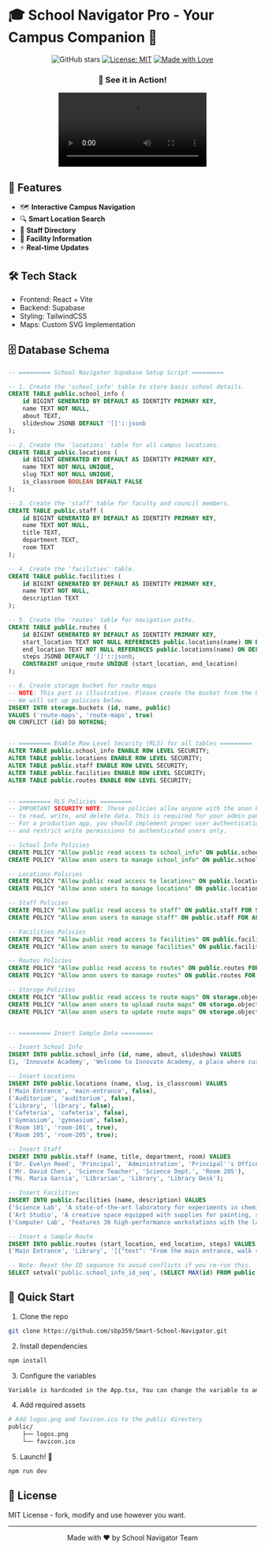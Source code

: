 # 🎓 School Navigator Pro - Your Campus Companion 🚀

<div align="center">

![GitHub stars](https://img.shields.io/github/stars/SBP359/Smart-School-Navigator?style=social)
[![License: MIT](https://img.shields.io/badge/License-MIT-yellow.svg)](https://opensource.org/licenses/MIT)
[![Made with Love](https://img.shields.io/badge/Made%20with-❤️-red.svg)](https://github.com/SBP359)

### 🎥 See it in Action!

<video src="https://github.com/SBP359/SBP359/blob/a2a048bc232f38619d4c36ff9c9f88cf4b16a918/assets/navapp/nav.mp4" controls style="max-width:730px;">
</video>

</div>

## 🌟 Features

- 🗺️ **Interactive Campus Navigation**
- 🔍 **Smart Location Search**
- 👥 **Staff Directory**
- 🏫 **Facility Information**
- ⚡ **Real-time Updates**

## 🛠️ Tech Stack

- Frontend: React + Vite
- Backend: Supabase
- Styling: TailwindCSS
- Maps: Custom SVG Implementation

## 🗄️ Database Schema

```sql
-- ========= School Navigator Supabase Setup Script =========

-- 1. Create the 'school_info' table to store basic school details.
CREATE TABLE public.school_info (
    id BIGINT GENERATED BY DEFAULT AS IDENTITY PRIMARY KEY,
    name TEXT NOT NULL,
    about TEXT,
    slideshow JSONB DEFAULT '[]'::jsonb
);

-- 2. Create the 'locations' table for all campus locations.
CREATE TABLE public.locations (
    id BIGINT GENERATED BY DEFAULT AS IDENTITY PRIMARY KEY,
    name TEXT NOT NULL UNIQUE,
    slug TEXT NOT NULL UNIQUE,
    is_classroom BOOLEAN DEFAULT FALSE
);

-- 3. Create the 'staff' table for faculty and council members.
CREATE TABLE public.staff (
    id BIGINT GENERATED BY DEFAULT AS IDENTITY PRIMARY KEY,
    name TEXT NOT NULL,
    title TEXT,
    department TEXT,
    room TEXT
);

-- 4. Create the 'facilities' table.
CREATE TABLE public.facilities (
    id BIGINT GENERATED BY DEFAULT AS IDENTITY PRIMARY KEY,
    name TEXT NOT NULL,
    description TEXT
);

-- 5. Create the 'routes' table for navigation paths.
CREATE TABLE public.routes (
    id BIGINT GENERATED BY DEFAULT AS IDENTITY PRIMARY KEY,
    start_location TEXT NOT NULL REFERENCES public.locations(name) ON DELETE CASCADE,
    end_location TEXT NOT NULL REFERENCES public.locations(name) ON DELETE CASCADE,
    steps JSONB DEFAULT '[]'::jsonb,
    CONSTRAINT unique_route UNIQUE (start_location, end_location)
);

-- 6. Create storage bucket for route maps
-- NOTE: This part is illustrative. Please create the bucket from the UI as described in Step 3.
-- We will set up policies below.
INSERT INTO storage.buckets (id, name, public)
VALUES ('route-maps', 'route-maps', true)
ON CONFLICT (id) DO NOTHING;


-- ========= Enable Row Level Security (RLS) for all tables =========
ALTER TABLE public.school_info ENABLE ROW LEVEL SECURITY;
ALTER TABLE public.locations ENABLE ROW LEVEL SECURITY;
ALTER TABLE public.staff ENABLE ROW LEVEL SECURITY;
ALTER TABLE public.facilities ENABLE ROW LEVEL SECURITY;
ALTER TABLE public.routes ENABLE ROW LEVEL SECURITY;


-- ========= RLS Policies =========
-- IMPORTANT SECURITY NOTE: These policies allow anyone with the anon key (your public-facing app)
-- to read, write, and delete data. This is required for your admin panel to work as currently built.
-- For a production app, you should implement proper user authentication (e.g., Supabase Auth)
-- and restrict write permissions to authenticated users only.

-- School Info Policies
CREATE POLICY "Allow public read access to school_info" ON public.school_info FOR SELECT USING (true);
CREATE POLICY "Allow anon users to manage school_info" ON public.school_info FOR ALL USING (true);

-- Locations Policies
CREATE POLICY "Allow public read access to locations" ON public.locations FOR SELECT USING (true);
CREATE POLICY "Allow anon users to manage locations" ON public.locations FOR ALL USING (true);

-- Staff Policies
CREATE POLICY "Allow public read access to staff" ON public.staff FOR SELECT USING (true);
CREATE POLICY "Allow anon users to manage staff" ON public.staff FOR ALL USING (true);

-- Facilities Policies
CREATE POLICY "Allow public read access to facilities" ON public.facilities FOR SELECT USING (true);
CREATE POLICY "Allow anon users to manage facilities" ON public.facilities FOR ALL USING (true);

-- Routes Policies
CREATE POLICY "Allow public read access to routes" ON public.routes FOR SELECT USING (true);
CREATE POLICY "Allow anon users to manage routes" ON public.routes FOR ALL USING (true);

-- Storage Policies
CREATE POLICY "Allow public read access to route maps" ON storage.objects FOR SELECT USING ( bucket_id = 'route-maps' );
CREATE POLICY "Allow anon users to upload route maps" ON storage.objects FOR INSERT WITH CHECK ( bucket_id = 'route-maps' );
CREATE POLICY "Allow anon users to update route maps" ON storage.objects FOR UPDATE USING ( bucket_id = 'route-maps' );


-- ========= Insert Sample Data =========

-- Insert School Info
INSERT INTO public.school_info (id, name, about, slideshow) VALUES
(1, 'Innovate Academy', 'Welcome to Innovate Academy, a place where curiosity meets creativity. Our mission is to foster a lifelong love of learning and to equip students with the skills they need to thrive in a changing world. Explore our campus and discover what makes us unique.', '[{"img": "https://picsum.photos/1200/800?random=1", "caption": "Our modern campus entrance."}, {"img": "https://picsum.photos/1200/800?random=2", "caption": "Students collaborating in the library."}]');

-- Insert Locations
INSERT INTO public.locations (name, slug, is_classroom) VALUES
('Main Entrance', 'main-entrance', false),
('Auditorium', 'auditorium', false),
('Library', 'library', false),
('Cafeteria', 'cafeteria', false),
('Gymnasium', 'gymnasium', false),
('Room 101', 'room-101', true),
('Room 205', 'room-205', true);

-- Insert Staff
INSERT INTO public.staff (name, title, department, room) VALUES
('Dr. Evelyn Reed', 'Principal', 'Administration', 'Principal''s Office'),
('Mr. David Chen', 'Science Teacher', 'Science Dept.', 'Room 205'),
('Ms. Maria Garcia', 'Librarian', 'Library', 'Library Desk');

-- Insert Facilities
INSERT INTO public.facilities (name, description) VALUES
('Science Lab', 'A state-of-the-art laboratory for experiments in chemistry, physics, and biology.'),
('Art Studio', 'A creative space equipped with supplies for painting, sculpture, and digital art.'),
('Computer Lab', 'Features 30 high-performance workstations with the latest software for programming and design.');

-- Insert a Sample Route
INSERT INTO public.routes (start_location, end_location, steps) VALUES
('Main Entrance', 'Library', '[{"text": "From the main entrance, walk straight down the central hallway.", "map": ""}, {"text": "You will pass the Auditorium on your left.", "map": ""}, {"text": "The Library will be the second door on your right.", "map": ""}]');

-- Note: Reset the ID sequence to avoid conflicts if you re-run this.
SELECT setval('public.school_info_id_seq', (SELECT MAX(id) FROM public.school_info));
```

## 🚀 Quick Start

1. Clone the repo
```bash
git clone https://github.com/sbp359/Smart-School-Navigator.git
```

2. Install dependencies
```bash
npm install
```

3. Configure the variables
```bash
Variable is hardcoded in the App.tsx, You can change the variable to an env type.
```

4. Add required assets
```bash
# Add logos.png and favicon.ico to the public directory
public/
    ├── logos.png
    └── favicon.ico
```

5. Launch! 🚀
```bash
npm run dev
```


## 📝 License

MIT License - fork, modify and use however you want.

---
<div align="center">
Made with ❤️ by School Navigator Team
</div>
